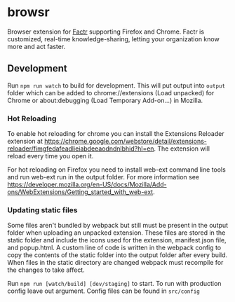 # browsr
Browser extension for [Factr](https://factr.com) supporting Firefox and Chrome.  Factr is customized, real-time knowledge-sharing, letting your organization know more and act faster.

## Development

Run `npm run watch` to build for development.  This will put output into `output` folder which can be added to chrome://extensions (Load unpacked) for Chrome or about:debugging (Load Temporary Add-on...) in Mozilla.

### Hot Reloading
To enable hot reloading for chrome you can install the Extensions Reloader extension at https://chrome.google.com/webstore/detail/extensions-reloader/fimgfedafeadlieiabdeeaodndnlbhid?hl=en. The extension will reload every time you open it.

For hot reloading on Firefox you need to install web-ext command line tools and run web-ext run in the output folder. For more information see https://developer.mozilla.org/en-US/docs/Mozilla/Add-ons/WebExtensions/Getting_started_with_web-ext.

### Updating static files
Some files aren't bundled by webpack but still must be present in the output folder when uploading an unpacked extension. These files are stored in the static folder and include the icons used for the extension, manifest.json file, and popup.html. A custom line of code is written in the webpack config to copy the contents of the static folder into the output folder after every build. When files in the static directory are changed webpack must recompile for the changes to take affect.



Run `npm run [watch/build] [dev/staging]` to start. To run with production config leave out argument. Config files can be found in `src/config`
